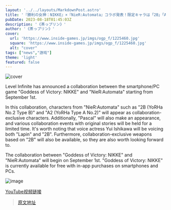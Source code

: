 ```yaml
---
layout: '../../layouts/MarkdownPost.astro'
title: '『勝利の女神：NIKKE』×『NieR:Automata』コラボ発表！限定キャラは「2B」「A2」、さらに「パスカル」も登場'
pubDate: 2023-08-18T01:45:03Z
description: '《茶っプリン》'
author: '《茶っプリン》'
cover:
  url: 'https://www.inside-games.jp/imgs/ogp_f/1225460.jpg'
  square: 'https://www.inside-games.jp/imgs/ogp_f/1225460.jpg'
  alt: "cover"
tags: ["news","游戏"]
theme: 'light'
featured: false
---
```


![cover](https://www.inside-games.jp/imgs/ogp_f/1225460.jpg)

Level Infinite has announced a collaboration between the smartphone/PC game "Goddess of Victory: NIKKE" and "NieR:Automata" starting from September 1st. 

In this collaboration, characters from "NieR:Automata" such as "2B (YoRHa No.2 Type B)" and "A2 (YoRHa Type A No.2)" will appear as collaboration-exclusive characters. Additionally, "Pascal" will also make an appearance, and various collaboration events with original stories will be held for a limited time. It's worth noting that voice actress Yui Ishikawa will be voicing both "Lapin" and "2B". Furthermore, collaboration-exclusive weapons based on "2B" will also be available, so they are also worth looking forward to.

The collaboration between "Goddess of Victory: NIKKE" and "NieR:Automata" will begin on September 1st. "Goddess of Victory: NIKKE" is currently available for free with in-app purchases on smartphones and PCs. 

![image](https://www.inside-games.jp/imgs/zoom/1225457.jpg)

[YouTube视频链接](https://www.youtube.com/embed/ryV700pf0Ok?rel=0)

>[原文地址](https://www.inside-games.jp/article/2023/08/18/147906.html)  